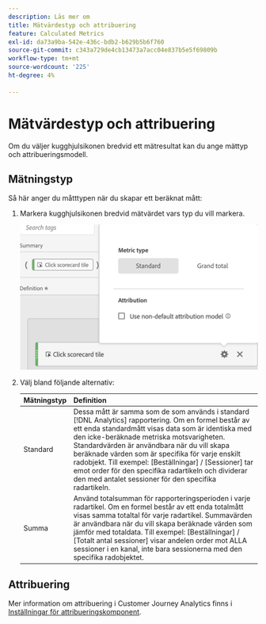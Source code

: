 ```yaml
---
description: Läs mer om
title: Mätvärdestyp och attribuering
feature: Calculated Metrics
exl-id: da73a9ba-542e-436c-bdb2-b629b5b6f760
source-git-commit: c343a729de4cb13473a7acc04e837b5e5f69809b
workflow-type: tm+mt
source-wordcount: '225'
ht-degree: 4%

---
```


# Mätvärdestyp och attribuering

Om du väljer kugghjulsikonen bredvid ett mätresultat kan du ange mättyp och attribueringsmodell.

## Mätningstyp

Så här anger du måtttypen när du skapar ett beräknat mått:

1. Markera kugghjulsikonen bredvid mätvärdet vars typ du vill markera.

   ![Kugghjulsikonen med popup-meny som visar måtttyp lika med Standard.](assets/cm_type_alloc.png)

1. Välj bland följande alternativ:

   | Mätningstyp | Definition |
   |---|---|
   | Standard | Dessa mått är samma som de som används i standard [!DNL Analytics] rapportering. Om en formel består av ett enda standardmått visas data som är identiska med den icke-beräknade metriska motsvarigheten. Standardvärden är användbara när du vill skapa beräknade värden som är specifika för varje enskilt radobjekt. Till exempel: [Beställningar] / [Sessioner] tar emot order för den specifika radartikeln och dividerar den med antalet sessioner för den specifika radartikeln. |
   | Summa | Använd totalsumman för rapporteringsperioden i varje radartikel. Om en formel består av ett enda totalmått visas samma totaltal för varje radartikel. Summavärden är användbara när du vill skapa beräknade värden som jämför med totaldata. Till exempel: [Beställningar] / [Totalt antal sessioner] visar andelen order mot ALLA sessioner i en kanal, inte bara sessionerna med den specifika radobjektet. |

## Attribuering

Mer information om attribuering i Customer Journey Analytics finns i [Inställningar för attribueringskomponent](/help/data-views/component-settings/attribution.md).
